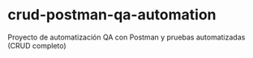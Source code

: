 # crud-postman-qa-automation
Proyecto de automatización QA con Postman y pruebas automatizadas (CRUD completo)
